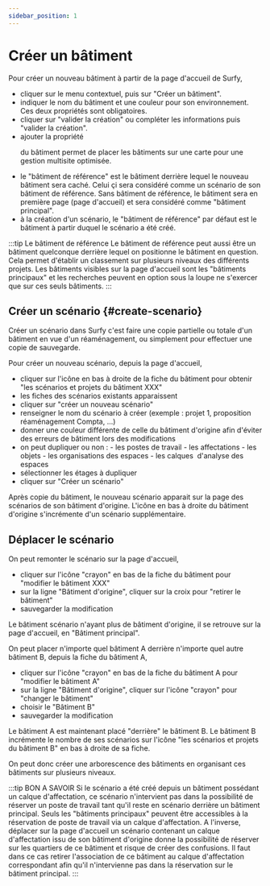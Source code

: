 ```yaml
---
sidebar_position: 1
---
```


# Créer un bâtiment

<Youtube code="M26SIN2q0Mk"/>

Pour créer un nouveau bâtiment à partir de la page d'accueil de Surfy,
<Mandatory code="building" />

- cliquer sur le menu contextuel, puis sur "Créer un bâtiment".
- indiquer le nom du bâtiment et une couleur pour son environnement. Ces deux propriétés sont obligatoires.
- cliquer sur "valider la création" ou compléter les informations puis "valider la création".
- ajouter la propriété <P code="building:address" /> du bâtiment permet de placer les bâtiments sur une carte pour une gestion multisite optimisée.
- le "bâtiment de référence" est le bâtiment derrière lequel le nouveau bâtiment sera caché. Celui çi sera considéré comme un scénario de son bâtiment de référence. Sans bâtiment de référence, le bâtiment sera en première page (page d'accueil) et sera considéré comme "bâtiment principal".
- à la création d'un scénario, le "bâtiment de référence" par défaut est le bâtiment à partir duquel le scénario a été créé.

:::tip Le bâtiment de référence
Le bâtiment de référence peut aussi être un bâtiment quelconque derrière lequel on positionne le bâtiment en question. Cela permet d'établir un classement sur plusieurs niveaux des différents projets. Les bâtiments visibles sur la page d'accueil sont les "bâtiments principaux" et les recherches peuvent en option sous la loupe ne s'exercer que sur ces seuls bâtiments.
:::

## Créer un scénario {#create-scenario}

Créer un scénario dans Surfy c'est faire une copie partielle ou totale d'un bâtiment en vue d'un réaménagement, ou simplement pour effectuer une copie de sauvegarde.

<Youtube code="6o7F-9XlyqM"/>

Pour créer un nouveau scénario, depuis la page d'accueil,

- cliquer sur l'icône en bas à droite de la fiche du bâtiment pour obtenir "les scénarios et projets du bâtiment XXX"
- les fiches des scénarios existants apparaissent
- cliquer sur "créer un nouveau scénario"
- renseigner le nom du scénario à créer (exemple : projet 1, proposition réaménagement Compta, ...)
- donner une couleur différente de celle du bâtiment d'origine afin d'éviter des erreurs de bâtiment lors des modifications
- on peut dupliquer ou non : - les postes de travail - les affectations - les objets - les organisations des espaces - les calques  d'analyse des espaces
- sélectionner les étages à dupliquer
- cliquer sur "Créer un scénario"

Après copie du bâtiment, le nouveau scénario apparait sur la page des scénarios de son bâtiment d'origine.
L'icône en bas à droite du bâtiment d'origine s'incrémente d'un scénario supplémentaire.

## Déplacer le scénario

On peut remonter le scénario sur la page d'accueil,

- cliquer sur l'icône "crayon" en bas de la fiche du bâtiment pour "modifier le bâtiment XXX"
- sur la ligne "Bâtiment d'origine", cliquer sur la croix pour "retirer le bâtiment"
- sauvegarder la modification

Le bâtiment scénario n'ayant plus de bâtiment d'origine, il se retrouve sur la page d'accueil, en "Bâtiment principal".

On peut placer n'importe quel bâtiment A derrière n'importe quel autre bâtiment B, depuis la fiche du bâtiment A,

- cliquer sur l'icône "crayon" en bas de la fiche du bâtiment A pour "modifier le bâtiment A"
- sur la ligne "Bâtiment d'origine", cliquer sur l'icône "crayon" pour "changer le bâtiment"
- choisir le "Bâtiment B"
- sauvegarder la modification

Le bâtiment A est maintenant placé "derrière" le bâtiment B.
Le bâtiment B incrémente le nombre de ses scénarios sur l'icône "les scénarios et projets du bâtiment B" en bas à droite de sa fiche.

On peut donc créer une arborescence des bâtiments en organisant ces bâtiments sur plusieurs niveaux.

:::tip BON A SAVOIR
Si le scénario a été créé depuis un bâtiment possédant un calque d'affectation, ce scénario n'intervient pas dans la possibilité de réserver un poste de travail tant qu'il reste en scénario derrière un bâtiment principal. Seuls les "bâtiments principaux" peuvent être accessibles à la réservation de poste de travail via un calque d'affectation.
A l'inverse, déplacer sur la page d'accueil un scénario contenant un calque d'affectation issu de son bâtiment d'origine donne la possibilité de réserver sur les quartiers de ce bâtiment et risque de créer des confusions.
Il faut dans ce cas retirer l'association de ce bâtiment au calque d'affectation correspondant afin qu'il n'intervienne pas dans la réservation sur le bâtiment principal.
:::
